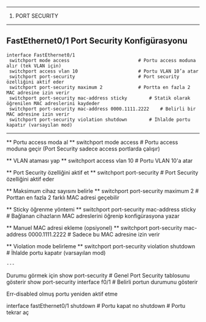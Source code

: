 ---------------------------
1. PORT SECURITY
---------------------------

## FastEthernet0/1 Port Security Konfigürasyonu

```
interface FastEthernet0/1
 switchport mode access                  		# Portu access moduna alır (tek VLAN için)
 switchport access vlan 10               		# Portu VLAN 10’a atar
 switchport port-security                		# Port security özelliğini aktif eder
 switchport port-security maximum 2     		# Portta en fazla 2 MAC adresine izin verir
 switchport port-security mac-address sticky  		# Statik olarak öğrenilen MAC adreslerini kaydeder
 switchport port-security mac-address 0000.1111.2222  	# Belirli bir MAC adresine izin verir
 switchport port-security violation shutdown     	# İhlalde portu kapatır (varsayılan mod)

```
---

** Portu access moda al **
switchport mode access                # Portu access moduna geçir (Port Security sadece access portlarda çalışır)

** VLAN ataması yap **
switchport access vlan 10              # Portu VLAN 10'a atar

** Port Security özelliğini aktif et **
switchport port-security               # Port Security özelliğini aktif eder

** Maksimum cihaz sayısını belirle **
switchport port-security maximum 2     # Porttan en fazla 2 farklı MAC adresi geçebilir

** Sticky öğrenme yöntemi **
switchport port-security mac-address sticky    # Bağlanan cihazların MAC adreslerini öğrenip konfigürasyona yazar

** Manuel MAC adresi ekleme (opsiyonel) **
switchport port-security mac-address 0000.1111.2222   # Sadece bu MAC adresine izin verir

** Violation mode belirleme **
switchport port-security violation shutdown    # İhlalde portu kapatır (varsayılan mod)
```
---

```
Durumu görmek için
show port-security                            # Genel Port Security tablosunu gösterir
show port-security interface f0/1             # Belirli portun durumunu gösterir

Err-disabled olmuş portu yeniden aktif etme

interface fastEthernet0/1
shutdown                                     # Portu kapat
no shutdown                                  # Portu tekrar aç
```